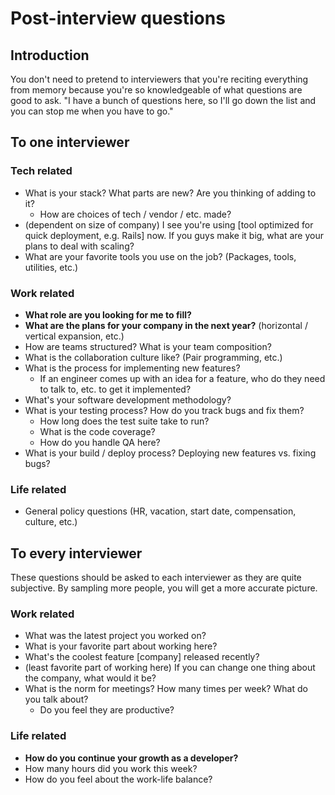 # Post-interview questions

## Introduction

You don't need to pretend to interviewers that you're reciting everything from memory because you're so knowledgeable of what questions are good to ask. "I have a bunch of questions here, so I'll go down the list and you can stop me when you have to go."

## To one interviewer

### Tech related

* What is your stack? What parts are new? Are you thinking of adding to it?
  * How are choices of tech / vendor / etc. made?
* (dependent on size of company) I see you're using [tool optimized for quick deployment, e.g. Rails] now. If you guys make it big, what are your plans to deal with scaling?
* What are your favorite tools you use on the job? (Packages, tools, utilities, etc.)

### Work related

* **What role are you looking for me to fill?**
* **What are the plans for your company in the next year?** (horizontal / vertical expansion, etc.)
* How are teams structured? What is your team composition?
* What is the collaboration culture like? (Pair programming, etc.)
* What is the process for implementing new features? 
  * If an engineer comes up with an idea for a feature, who do they need to talk to, etc. to get it implemented?
* What's your software development methodology?
* What is your testing process? How do you track bugs and fix them?
  * How long does the test suite take to run?
  * What is the code coverage?
  * How do you handle QA here?
* What is your build / deploy process? Deploying new features vs. fixing bugs?

### Life related

* General policy questions (HR, vacation, start date, compensation, culture, etc.)

## To every interviewer

These questions should be asked to each interviewer as they are quite subjective. By sampling more people, you will get a more accurate picture.

### Work related

* What was the latest project you worked on?
* What is your favorite part about working here?
* What's the coolest feature [company] released recently?
* (least favorite part of working here) If you can change one thing about the company, what would it be?
* What is the norm for meetings? How many times per week? What do you talk about?
  * Do you feel they are productive?

### Life related

* **How do you continue your growth as a developer?**
* How many hours did you work this week?
* How do you feel about the work-life balance?
